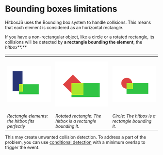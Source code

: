 # Bounding boxes limitations

HitboxJS uses the Bounding box system to handle collisions. This means that each element is considered as an horizontal rectangle.

If you have a non-rectangular object, like a circle or a rotated rectangle, its collisions will be detected by **a rectangle bounding the element**, the _hitbox**.**_

<table>
  <thead>
    <tr>
      <th style="text-align:left"></th>
      <th style="text-align:left"></th>
      <th style="text-align:left"></th>
    </tr>
  </thead>
  <tbody>
    <tr>
      <td style="text-align:left">
        <p></p>
        <p>
          <img src="../.gitbook/assets/debug1.png" alt="Regular rectangles: the hitbox fits perfectly"
          />
        </p>
      </td>
      <td style="text-align:left">
        <p></p>
        <p>
          <img src="../.gitbook/assets/debug2 (1).png" alt/>
        </p>
      </td>
      <td style="text-align:left">
        <p></p>
        <p>
          <img src="../.gitbook/assets/bounding3.png" alt/>
        </p>
      </td>
    </tr>
    <tr>
      <td style="text-align:left"><em>Rectangle elements: the hitbox fits perfectly</em>
      </td>
      <td style="text-align:left"><em>Rotated rectangle: The hitbox is a rectangle bounding it.</em>
      </td>
      <td style="text-align:left"><em>Circle: The hitbox is a rectangle bounding it.</em>
      </td>
    </tr>
  </tbody>
</table>

This may create unwanted collision detection. To address a part of the problem, you can use [conditional detection](../advanced/conditional-detection.md) with a minimum overlap to trigger the event.

